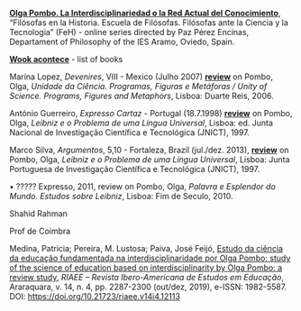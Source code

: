**[Olga Pombo. La Interdisciplinariedad o la Red Actual del Conocimiento](https://www.youtube.com/watch?v=zWHHvijaJ1I)**, “Filósofas en la Historia. Escuela de Filósofas. Filósofas ante la Ciencia y la Tecnologia” (FeH) - online series  directed by Paz Pérez Encinas, Departament of Philosophy of the IES Aramo, Oviedo, Spain.

**[Wook acontece](https://www.wook.pt/wookacontece/autores/autor?id=5779&srsltid=AfmBOoouFVLdylQPMd5_3hZRd1khnsq7Bje6fac26ZrvCgOrFjV5SmrA)** - list of books  

Marina Lopez, *Devenires*, VIII - Mexico (Julho 2007) **[review](https://webpages.ciencias.ulisboa.pt/~ommartins/investigacao/livroolga_uc_por_marina_lopez.pdf)** on Pombo, Olga, *Unidade da Ciência. Programas, Figuras e Metáforas / Unity of Science. Programs, Figures and Metaphors*, Lisboa: Duarte Reis, 2006.

António Guerreiro, *Expresso Cartaz* - Portugal (18.7.1998) **[review](https://arquivo.pt/wayback/20081022125858/http://aeiou.primeirasedicoes.expresso.pt/ed1342/c251.asp)** on Pombo, Olga, *Leibniz e o Problema de uma Língua Universal*, Lisboa: ed. Junta Nacional de Investigação Científica e Tecnológica (JNICT), 1997. 

Marco Silva, *Argumentos*, 5,10 - Fortaleza, Brazil (jul./dez. 2013), **[review](https://periodicos.ufc.br/argumentos/article/view/19037/29756)** on Pombo, Olga, *Leibniz e o Problema de uma Língua Universal*,  Lisboa:  Junta  Portuguesa  de  Investigação Científica e Tecnológica (JNICT), 1997. 

•	????? Expresso, 2011, review on Pombo, Olga, *Palavra e Esplendor do Mundo. Estudos sobre Leibniz*, Lisboa: Fim de Seculo, 2010. 

Shahid Rahman 

Prof de Coimbra

Medina, Patricia; Pereira, M. Lustosa;  Paiva, José Feijó, [Estudo da ciência da educação fundamentada na interdisciplinaridade por Olga Pombo: study of the science of education based on interdisciplinarity by Olga Pombo: a review study](file:///C:/Users/Olga%20Pombo/Downloads/12+12113-35280-1-SP+(revisado)+MV+MVI%20(2).pdf
), *RIAEE – Revista Ibero-Americana de Estudos em Educação*, Araraquara, v. 14, n. 4, pp. 2287-2300 (out/dez, 2019), e-ISSN: 1982-5587. 
DOI: https://doi.org/10.21723/riaee.v14i4.12113
